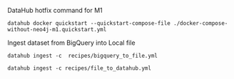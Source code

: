 DataHub hotfix command for M1

```
datahub docker quickstart --quickstart-compose-file ./docker-compose-without-neo4j-m1.quickstart.yml
```

Ingest dataset from BigQuery into Local file

```
datahub ingest -c  recipes/bigquery_to_file.yml
```

```
datahub ingest -c recipes/file_to_datahub.yml
```

